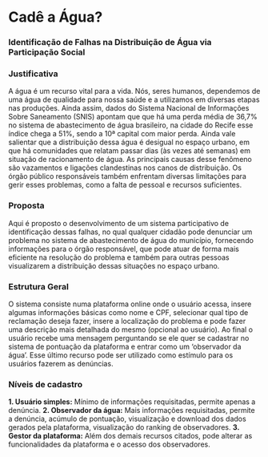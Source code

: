 # Cadê a Água?
### Identificação de Falhas na Distribuição de Água via Participação Social

### **Justificativa**
A água é um recurso vital para a vida. Nós, seres humanos, dependemos de uma água de qualidade para nossa saúde e a utilizamos em diversas etapas nas produções. Ainda assim, dados do Sistema Nacional de Informações Sobre Saneamento (SNIS) apontam que que há uma perda média de 36,7% no sistema de abastecimento de água brasileiro, na cidade do Recife esse índice chega a 51%, sendo a 10ª capital com maior perda. Ainda vale salientar que a distribuição dessa água é desigual no espaço urbano, em que há comunidades que relatam passar dias (às vezes até semanas) em situação de racionamento de água. As principais causas desse fenômeno são vazamentos e ligações clandestinas nos canos de distribuição. Os órgão público responsáveis também enfrentam diversas limitações para gerir esses problemas, como a falta de pessoal e recursos suficientes.

### **Proposta**
Aqui é proposto o desenvolvimento de um sistema participativo de identificação dessas falhas, no qual qualquer cidadão pode denunciar um problema no sistema de abastecimento de água do município, fornecendo informações para o órgão responsável, que pode atuar de forma mais eficiente na resolução do problema e também para outras pessoas visualizarem a distribuição dessas situações no espaço urbano.

### **Estrutura Geral**
O sistema consiste numa plataforma online onde o usuário acessa, insere algumas informações básicas como nome e CPF, selecionar qual tipo de reclamação deseja fazer, insere a localização do problema e pode fazer uma descrição mais detalhada do mesmo (opcional ao usuário). Ao final o usuário recebe uma mensagem perguntando se ele quer se cadastrar no sistema de pontuação da plataforma e entrar como um ‘observador da água’. Esse último recurso pode ser utilizado como estímulo para os usuários fazerem as denúncias.

### **Níveis de cadastro**
**1. Usuário simples:** Mínimo de informações requisitadas, permite apenas a denúncia.
**2. Observador da água:** Mais informações requisitadas, permite a denúncia, acúmulo de pontuação, visualização e download dos dados gerados pela plataforma, visualização do ranking de observadores.
**3. Gestor da plataforma:** Além dos demais recursos citados, pode alterar as funcionalidades da plataforma e o acesso dos observadores.



